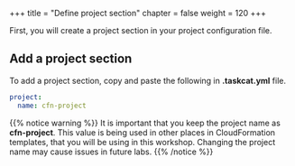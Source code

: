 +++
title = "Define project section"
chapter = false
weight = 120
+++

First, you will create a project section in your project configuration file.

## Add a project section

To add a project section, copy and paste the following in **.taskcat.yml** file.

```yaml
project:
  name: cfn-project
```

{{% notice warning %}}
It is important that you keep the project name as **cfn-project**. This value is being used in other places in CloudFormation templates, that you will be using in this workshop. Changing the project name may cause issues in future labs.
{{% /notice %}}



